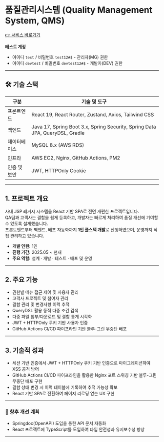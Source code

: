 # 품질관리시스템 (Quality Management System, QMS)

[👉 서비스 바로가기](https://qms.jaemin.app)  

**테스트 계정**  
- 아이디 `test` / 비밀번호 `test12#$` - 관리자(MG) 권한  
- 아이디 `devtest` / 비밀번호 `devtest12#$` - 개발자(DEV) 권한

---

## 🛠️ 기술 스택

| 구분         | 기술 및 도구                                                       |
|--------------|--------------------------------------------------------------------|
| 프론트엔드   | React 19, React Router, Zustand, Axios, Tailwind CSS              |
| 백엔드       | Java 17, Spring Boot 3.x, Spring Security, Spring Data JPA, QueryDSL, Gradle |
| 데이터베이스 | MySQL 8.x (AWS RDS)                                                |
| 인프라       | AWS EC2, Nginx, GitHub Actions, PM2                                |
| 인증 및 보안 | JWT, HTTPOnly Cookie                                               |

---

## 1. 프로젝트 개요

사내 JSP 레거시 시스템을 React 기반 SPA로 전면 개편한 프로젝트입니다.  
QA팀과 고객사는 결함을 쉽게 등록하고, 개발자는 빠르게 처리하여 품질 개선에 기여할 수 있도록 설계했습니다.  
프론트엔드부터 백엔드, 배포 자동화까지 **1인 풀스택 개발**로 진행하였으며, 운영까지 직접 관리하고 있습니다.

- **개발 인원:** 1인  
- **진행 기간:** 2025.05 ~ 현재  
- **주요 역할:** 설계 · 개발 · 테스트 · 배포 및 운영

---

## 2. 주요 기능

- 권한별 메뉴 접근 제어 및 사용자 관리
- 고객사 프로젝트 및 참여자 관리
- 결함 관리 및 변경사항 이력 추적
- QueryDSL 활용 동적 다중 조건 검색
- 다중 파일 첨부/다운로드 및 결함 통계 시각화
- JWT + HTTPOnly 쿠키 기반 사용자 인증
- GitHub Actions CI/CD 파이프라인 기반 블루-그린 무중단 배포

---

## 3. 기술적 성과

- 세션 기반 인증에서 JWT + HTTPOnly 쿠키 기반 인증으로 마이그레이션하여 XSS 공격 방어
- GitHub Actions CI/CD 파이프라인을 활용한 Nginx 포트 스위칭 기반 블루-그린 무중단 배포 구현
- 결함 상태 변경 시 이력 테이블에 기록하여 추적 가능성 확보
- React 기반 SPA로 전환하여 페이지 리로딩 없는 UX 구현
---

### 🔄 향후 개선 계획

- Springdoc(OpenAPI) 도입을 통한 API 문서 자동화
- React 프로젝트에 TypeScript를 도입하여 타입 안전성과 유지보수성 향상

---


